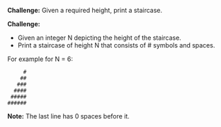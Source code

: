 **Challenge:** Given a required height, print a staircase.

**Challenge:**
- Given an integer N depicting the height of the staircase.
- Print a staircase of height N that consists of # symbols and spaces.

 For example for N = 6:
```
     #
    ##
   ###
  ####
 #####
######
```
**Note:** The last line has 0 spaces before it.
